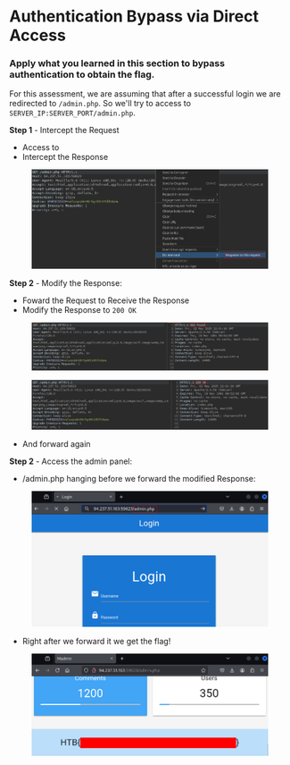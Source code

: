 # Authentication Bypass via Direct Access

### Apply what you learned in this section to bypass authentication to obtain the flag.

For this assessment, we are assuming that after a successful login we are redirected to `/admin.php`.  So we'll try to access to `SERVER_IP:SERVER_PORT/admin.php`.

**Step 1** - Intercept the Request

* Access to&#x20;
* Intercept the Response

<figure><img src="../../../.gitbook/assets/image (5) (1) (1) (1).png" alt=""><figcaption></figcaption></figure>

**Step 2** - Modify the Response:

* Foward the Request to Receive the Response
* Modify the Response to `200 OK`

<figure><img src="../../../.gitbook/assets/image (6) (1).png" alt=""><figcaption></figcaption></figure>

<figure><img src="../../../.gitbook/assets/image (7) (1).png" alt=""><figcaption></figcaption></figure>

* And forward again&#x20;

**Step 2** - Access the admin panel:

* &#x20;/admin.php hanging before we forward the modified Response:

<figure><img src="../../../.gitbook/assets/image (8) (1).png" alt=""><figcaption></figcaption></figure>

* Right after we forward it we get the flag!

<figure><img src="../../../.gitbook/assets/image (9) (1).png" alt=""><figcaption></figcaption></figure>
